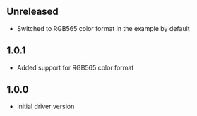 ## Unreleased

- Switched to RGB565 color format in the example by default

## 1.0.1

- Added support for RGB565 color format

## 1.0.0

- Initial driver version
